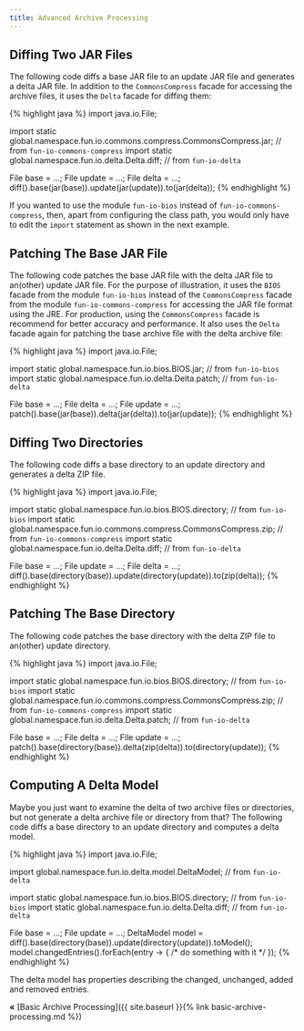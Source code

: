 ```yaml
---
title: Advanced Archive Processing
---
```


## Diffing Two JAR Files

The following code diffs a base JAR file to an update JAR file and generates a delta JAR file.
In addition to the `CommonsCompress` facade for accessing the archive files, it uses the `Delta` facade for diffing 
them:

{% highlight java %}
import java.io.File;

import static global.namespace.fun.io.commons.compress.CommonsCompress.jar; // from `fun-io-commons-compress`
import static global.namespace.fun.io.delta.Delta.diff;                     // from `fun-io-delta`

File base = ...;
File update = ...;
File delta = ...;
diff().base(jar(base)).update(jar(update)).to(jar(delta));
{% endhighlight %}

If you wanted to use the module `fun-io-bios` instead of `fun-io-commons-compress`, then, apart from configuring the 
class path, you would only have to edit the `import` statement as shown in the next example.

## Patching The Base JAR File

The following code patches the base JAR file with the delta JAR file to an(other) update JAR file.
For the purpose of illustration, it uses the `BIOS` facade from the module `fun-io-bios` instead of the 
`CommonsCompress` facade from the module `fun-io-commons-compress` for accessing the JAR file format using the JRE.
For production, using the `CommonsCompress` facade is recommend for better accuracy and performance. 
It also uses the `Delta` facade again for patching the base archive file with the delta archive file:

{% highlight java %}
import java.io.File;

import static global.namespace.fun.io.bios.BIOS.jar;     // from `fun-io-bios`
import static global.namespace.fun.io.delta.Delta.patch; // from `fun-io-delta`

File base = ...;
File delta = ...;
File update = ...;
patch().base(jar(base)).delta(jar(delta)).to(jar(update));
{% endhighlight %}

## Diffing Two Directories

The following code diffs a base directory to an update directory and generates a delta ZIP file.

{% highlight java %}
import java.io.File;

import static global.namespace.fun.io.bios.BIOS.directory;                  // from `fun-io-bios`
import static global.namespace.fun.io.commons.compress.CommonsCompress.zip; // from `fun-io-commons-compress`
import static global.namespace.fun.io.delta.Delta.diff;                     // from `fun-io-delta`

File base = ...;
File update = ...;
File delta = ...;
diff().base(directory(base)).update(directory(update)).to(zip(delta));
{% endhighlight %}

## Patching The Base Directory

The following code patches the base directory with the delta ZIP file to an(other) update directory.

{% highlight java %}
import java.io.File;

import static global.namespace.fun.io.bios.BIOS.directory;                  // from `fun-io-bios`
import static global.namespace.fun.io.commons.compress.CommonsCompress.zip; // from `fun-io-commons-compress`
import static global.namespace.fun.io.delta.Delta.patch;                    // from `fun-io-delta`

File base = ...;
File delta = ...;
File update = ...;
patch().base(directory(base)).delta(zip(delta)).to(directory(update));
{% endhighlight %}

## Computing A Delta Model

Maybe you just want to examine the delta of two archive files or directories, but not generate a delta archive file or directory from that?
The following code diffs a base directory to an update directory and computes a delta model.

{% highlight java %}
import java.io.File;

import global.namespace.fun.io.delta.model.DeltaModel;     // from `fun-io-delta`

import static global.namespace.fun.io.bios.BIOS.directory; // from `fun-io-bios`
import static global.namespace.fun.io.delta.Delta.diff;    // from `fun-io-delta`

File base = ...;
File update = ...;
DeltaModel model = diff().base(directory(base)).update(directory(update)).toModel();
model.changedEntries().forEach(entry -> { /* do something with it */ });
{% endhighlight %}

The delta model has properties describing the changed, unchanged, added and removed entries.

**&laquo;** [Basic Archive Processing]({{ site.baseurl }}{% link basic-archive-processing.md %})
